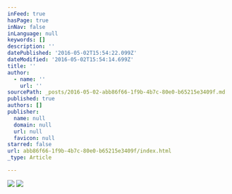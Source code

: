 ```yaml
---
inFeed: true
hasPage: true
inNav: false
inLanguage: null
keywords: []
description: ''
datePublished: '2016-05-02T15:54:22.099Z'
dateModified: '2016-05-02T15:54:14.699Z'
title: ''
author:
  - name: ''
    url: ''
sourcePath: _posts/2016-05-02-abb86f66-1f9b-4b7c-80e0-b65215e3409f.md
published: true
authors: []
publisher:
  name: null
  domain: null
  url: null
  favicon: null
starred: false
url: abb86f66-1f9b-4b7c-80e0-b65215e3409f/index.html
_type: Article

---
```

![](https://s3-us-west-2.amazonaws.com/the-grid-img/p/3b015b5ae99b6b596f306f394be8e90a0e700d8d.jpg)
![](https://the-grid-user-content.s3-us-west-2.amazonaws.com/635aa97d-859e-471d-a5df-ca875f2281db.png)